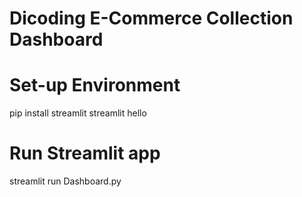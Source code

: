 # Dicoding E-Commerce Collection Dashboard

# Set-up Environment <br />
pip install streamlit
streamlit hello

# Run Streamlit app <br />
streamlit run Dashboard.py
